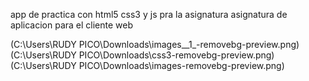 app de practica  con  html5 css3 y js pra la asignatura asignatura de aplicacion para el cliente web

(C:\Users\RUDY PICO\Downloads\images__1_-removebg-preview.png)
(C:\Users\RUDY PICO\Downloads\css3-removebg-preview.png)
(C:\Users\RUDY PICO\Downloads\images-removebg-preview.png)
